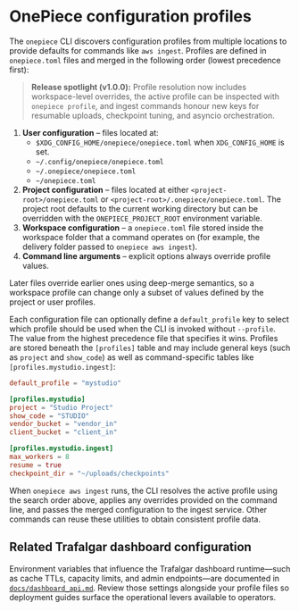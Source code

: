 # OnePiece configuration profiles

The `onepiece` CLI discovers configuration profiles from multiple locations to
provide defaults for commands like `aws ingest`. Profiles are defined in
`onepiece.toml` files and merged in the following order (lowest precedence
first):

> **Release spotlight (v1.0.0):** Profile resolution now includes workspace-level overrides, the active profile can be inspected with `onepiece profile`, and ingest commands honour new keys for resumable uploads, checkpoint tuning, and asyncio orchestration.

1. **User configuration** – files located at:
   - `$XDG_CONFIG_HOME/onepiece/onepiece.toml` when `XDG_CONFIG_HOME` is set.
   - `~/.config/onepiece/onepiece.toml`
   - `~/.onepiece/onepiece.toml`
   - `~/onepiece.toml`
2. **Project configuration** – files located at either
   `<project-root>/onepiece.toml` or `<project-root>/.onepiece/onepiece.toml`.
   The project root defaults to the current working directory but can be
   overridden with the `ONEPIECE_PROJECT_ROOT` environment variable.
3. **Workspace configuration** – a `onepiece.toml` file stored inside the
   workspace folder that a command operates on (for example, the delivery folder
   passed to `onepiece aws ingest`).
4. **Command line arguments** – explicit options always override profile values.

Later files override earlier ones using deep-merge semantics, so a workspace
profile can change only a subset of values defined by the project or user
profiles.

Each configuration file can optionally define a `default_profile` key to select
which profile should be used when the CLI is invoked without `--profile`. The
value from the highest precedence file that specifies it wins. Profiles are
stored beneath the `[profiles]` table and may include general keys (such as
`project` and `show_code`) as well as command-specific tables like
`[profiles.mystudio.ingest]`:

```toml
default_profile = "mystudio"

[profiles.mystudio]
project = "Studio Project"
show_code = "STUDIO"
vendor_bucket = "vendor_in"
client_bucket = "client_in"

[profiles.mystudio.ingest]
max_workers = 8
resume = true
checkpoint_dir = "~/uploads/checkpoints"
```

When `onepiece aws ingest` runs, the CLI resolves the active profile using the
search order above, applies any overrides provided on the command line, and
passes the merged configuration to the ingest service. Other commands can reuse
these utilities to obtain consistent profile data.

## Related Trafalgar dashboard configuration

Environment variables that influence the Trafalgar dashboard runtime—such as
cache TTLs, capacity limits, and admin endpoints—are documented in
[`docs/dashboard_api.md`](./dashboard_api.md#dashboard-caching-controls). Review
those settings alongside your profile files so deployment guides surface the
operational levers available to operators.

